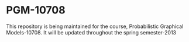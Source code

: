 PGM-10708
=========

This repository is being maintained for the course, Probabilistic Graphical Models-10708. It will be updated throughout the spring semester-2013